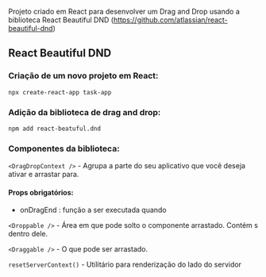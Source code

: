 Projeto criado em React para desenvolver um Drag and Drop usando a biblioteca React Beautiful DND (https://github.com/atlassian/react-beautiful-dnd)

## React Beautiful DND

### Criação de um novo projeto em React:
`npx create-react-app task-app`

### Adição da biblioteca de drag and drop:
`npm add react-beatuful.dnd`

### Componentes da biblioteca:
`<DragDropContext />` - Agrupa a parte do seu aplicativo que você deseja ativar e arrastar para.
#### Props obrigatórios:
- onDragEnd : função a ser executada quando 

`<Droppable />` - Área em que pode solto o componente arrastado. Contém <Draggable /> s dentro dele. 

`<Draggable />` - O que pode ser arrastado.

`resetServerContext()` - Utilitário para renderização do lado do servidor



